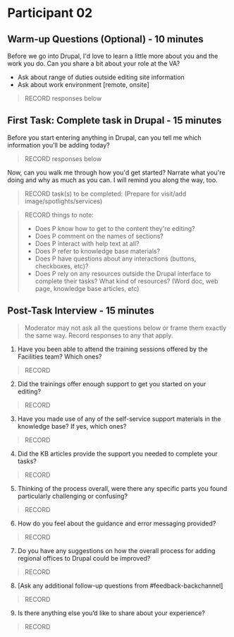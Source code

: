 # Participant 02

## Warm-up Questions (Optional) - 10 minutes

Before we go into Drupal, I'd love to learn a little more about you and the work you do. Can you share a bit about your role at the VA?
- Ask about range of duties outside editing site information
- Ask about work environment [remote, onsite]
>RECORD responses below

## First Task: Complete task in Drupal - 15 minutes

Before you start entering anything in Drupal, can you tell me which information you'll be adding today? 
>RECORD responses below

Now, can you walk me through how you'd get started? Narrate what you're doing and why as much as you can. I will remind you along the way, too.
>RECORD task(s) to be completed: (Prepare for visit/add image/spotlights/services)

>RECORD things to note:
>- Does P know how to get to the content they're editing?
>- Does P comment on the names of sections?
>- Does P interact with help text at all?
>- Does P refer to knowledge base materials?
>- Does P have questions about any interactions (buttons, checkboxes, etc)?  
>- Does P rely on any resources outside the Drupal interface to complete their tasks? What kind of resources? (Word doc, web page, knowledge base articles, etc)

## Post-Task Interview - 15 minutes
>Moderator may not ask all the questions below or frame them exactly the same way. Record responses to any that apply.
1. Have you been able to attend the training sessions offered by the Facilities team? Which ones?
>RECORD
2. Did the trainings offer enough support to get you started on your editing?
>RECORD
3. Have you made use of any of the self-service support materials in the knowledge base? If yes, which ones?
>RECORD
4. Did the KB articles provide the support you needed to complete your tasks?
>RECORD
5. Thinking of the process overall, were there any specific parts you found particularly challenging or confusing? 
>RECORD
6. How do you feel about the guidance and error messaging provided? 
>RECORD
7. Do you have any suggestions on how the overall process for adding regional offices to Drupal could be improved?
>RECORD
8. [Ask any additional follow-up questions from #feedback-backchannel]
>RECORD
9. Is there anything else you’d like to share about your experience? 
>RECORD

